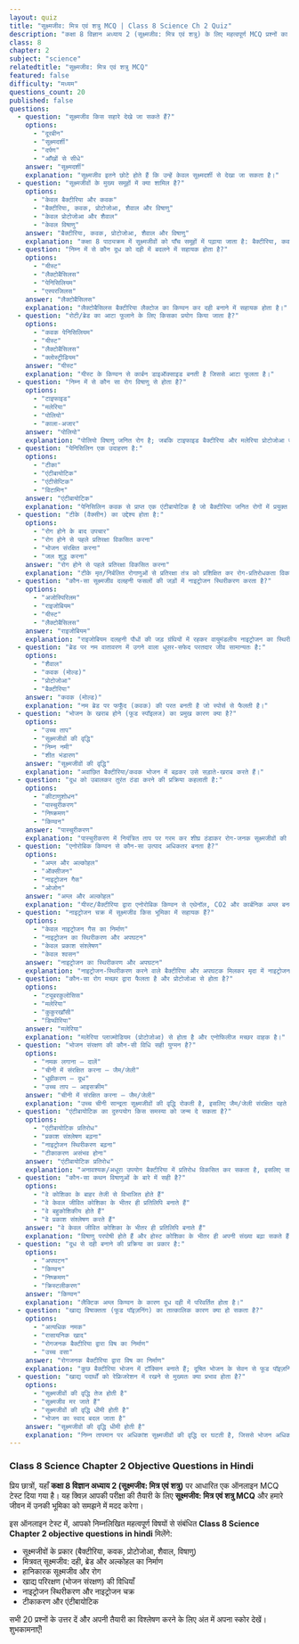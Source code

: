 ```yaml
---
layout: quiz
title: "सूक्ष्मजीव: मित्र एवं शत्रु MCQ | Class 8 Science Ch 2 Quiz"
description: "कक्षा 8 विज्ञान अध्याय 2 (सूक्ष्मजीव: मित्र एवं शत्रु) के लिए महत्वपूर्ण MCQ प्रश्नों का ऑनलाइन टेस्ट। परीक्षा की तैयारी के Objective Questions हल करें।"
class: 8
chapter: 2
subject: "science"
relatedtitle: "सूक्ष्मजीव: मित्र एवं शत्रु MCQ"
featured: false
difficulty: "मध्यम"
questions_count: 20
published: false 
questions:
  - question: "सूक्ष्मजीव किस सहारे देखे जा सकते हैं?"
    options:
      - "दूरबीन"
      - "सूक्ष्मदर्शी"
      - "दर्पण"
      - "आँखों से सीधे"
    answer: "सूक्ष्मदर्शी"
    explanation: "सूक्ष्मजीव इतने छोटे होते हैं कि उन्हें केवल सूक्ष्मदर्शी से देखा जा सकता है।"
  - question: "सूक्ष्मजीवों के मुख्य समूहों में क्या शामिल है?"
    options:
      - "केवल बैक्टीरिया और कवक"
      - "बैक्टीरिया, कवक, प्रोटोजोआ, शैवाल और विषाणु"
      - "केवल प्रोटोजोआ और शैवाल"
      - "केवल विषाणु"
    answer: "बैक्टीरिया, कवक, प्रोटोजोआ, शैवाल और विषाणु"
    explanation: "कक्षा 8 पाठ्यक्रम में सूक्ष्मजीवों को पाँच समूहों में पढ़ाया जाता है: बैक्टीरिया, कवक, प्रोटोजोआ, शैवाल और विषाणु।"
  - question: "निम्न में से कौन दूध को दही में बदलने में सहायक होता है?"
    options:
      - "यीस्ट"
      - "लैक्टोबैसिलस"
      - "पेनिसिलियम"
      - "एस्परजिलस"
    answer: "लैक्टोबैसिलस"
    explanation: "लैक्टोबैसिलस बैक्टीरिया लैक्टोज का किण्वन कर दही बनाने में सहायक होता है।"
  - question: "रोटी/ब्रेड का आटा फूलाने के लिए किसका प्रयोग किया जाता है?"
    options:
      - "कवक पेनिसिलियम"
      - "यीस्ट"
      - "लैक्टोबैसिलस"
      - "क्लोस्ट्रीडियम"
    answer: "यीस्ट"
    explanation: "यीस्ट के किण्वन से कार्बन डाइऑक्साइड बनती है जिससे आटा फूलता है।"
  - question: "निम्न में से कौन सा रोग विषाणु से होता है?"
    options:
      - "टाइफाइड"
      - "मलेरिया"
      - "पोलियो"
      - "काला-अजार"
    answer: "पोलियो"
    explanation: "पोलियो विषाणु जनित रोग है; जबकि टाइफाइड बैक्टीरिया और मलेरिया प्रोटोजोआ जनित हैं।"
  - question: "पेनिसिलिन एक उदाहरण है:"
    options:
      - "टीका"
      - "एंटीबायोटिक"
      - "एंटीसेप्टिक"
      - "विटामिन"
    answer: "एंटीबायोटिक"
    explanation: "पेनिसिलिन कवक से प्राप्त एक एंटीबायोटिक है जो बैक्टीरिया जनित रोगों में प्रयुक्त होती है।"
  - question: "टीके (वैक्सीन) का उद्देश्य होता है:"
    options:
      - "रोग होने के बाद उपचार"
      - "रोग होने से पहले प्रतिरक्षा विकसित करना"
      - "भोजन संरक्षित करना"
      - "जल शुद्ध करना"
    answer: "रोग होने से पहले प्रतिरक्षा विकसित करना"
    explanation: "टीके मृत/निर्बलित रोगाणुओं से प्रतिरक्षा तंत्र को प्रशिक्षित कर रोग-प्रतिरोधकता विकसित करते हैं।"
  - question: "कौन-सा सूक्ष्मजीव दलहनी फसलों की जड़ों में नाइट्रोजन स्थिरीकरण करता है?"
    options:
      - "अजोस्पिरिलम"
      - "राइजोबियम"
      - "यीस्ट"
      - "लैक्टोबैसिलस"
    answer: "राइजोबियम"
    explanation: "राइजोबियम दलहनी पौधों की जड़ ग्रंथियों में रहकर वायुमंडलीय नाइट्रोजन का स्थिरीकरण करता है।"
  - question: "ब्रेड पर नम वातावरण में उगने वाला धूसर-सफेद परतदार जीव सामान्यतः है:"
    options:
      - "शैवाल"
      - "कवक (मोल्ड)"
      - "प्रोटोजोआ"
      - "बैक्टीरिया"
    answer: "कवक (मोल्ड)"
    explanation: "नम ब्रेड पर फफूँद (कवक) की परत बनती है जो स्पोर्स से फैलती है।"
  - question: "भोजन के खराब होने (फूड स्पॉइलज) का प्रमुख कारण क्या है?"
    options:
      - "उच्च ताप"
      - "सूक्ष्मजीवों की वृद्धि"
      - "निम्न नमी"
      - "शीत भंडारण"
    answer: "सूक्ष्मजीवों की वृद्धि"
    explanation: "अवांछित बैक्टीरिया/कवक भोजन में बढ़कर उसे सड़ाते-खराब करते हैं।"
  - question: "दूध को उबालकर तुरंत ठंडा करने की प्रक्रिया कहलाती है:"
    options:
      - "कीटाणुशोधन"
      - "पास्चुरीकरण"
      - "निष्क्रमण"
      - "किण्वन"
    answer: "पास्चुरीकरण"
    explanation: "पास्चुरीकरण में नियंत्रित ताप पर गरम कर शीघ्र ठंडाकर रोग-जनक सूक्ष्मजीवों की संख्या घटाई जाती है।"
  - question: "एनोरोबिक किण्वन से कौन-सा उत्पाद अधिकतर बनता है?"
    options:
      - "अम्ल और अल्कोहल"
      - "ऑक्सीजन"
      - "नाइट्रोजन गैस"
      - "ओजोन"
    answer: "अम्ल और अल्कोहल"
    explanation: "यीस्ट/बैक्टीरिया द्वारा एनोरोबिक किण्वन से एथेनॉल, CO2 और कार्बनिक अम्ल बनते हैं।"
  - question: "नाइट्रोजन चक्र में सूक्ष्मजीव किस भूमिका में सहायक हैं?"
    options:
      - "केवल नाइट्रोजन गैस का निर्माण"
      - "नाइट्रोजन का स्थिरीकरण और अपघटन"
      - "केवल प्रकाश संश्लेषण"
      - "केवल श्वसन"
    answer: "नाइट्रोजन का स्थिरीकरण और अपघटन"
    explanation: "नाइट्रोजन-स्थिरीकरण करने वाले बैक्टीरिया और अपघटक मिलकर मृदा में नाइट्रोजन यौगिकों का चक्र बनाए रखते हैं।"
  - question: "कौन-सा रोग मच्छर द्वारा फैलता है और प्रोटोजोआ से होता है?"
    options:
      - "ट्यूबरकुलोसिस"
      - "मलेरिया"
      - "कुकुरखाँसी"
      - "डिप्थीरिया"
    answer: "मलेरिया"
    explanation: "मलेरिया प्लाज्मोडियम (प्रोटोजोआ) से होता है और एनोफिलीज मच्छर वाहक है।"
  - question: "भोजन संरक्षण की कौन-सी विधि सही युग्मन है?"
    options:
      - "नमक लगाना — दालें"
      - "चीनी में संरक्षित करना — जैम/जेली"
      - "धूम्रीकरण — दूध"
      - "उच्च ताप — आइसक्रीम"
    answer: "चीनी में संरक्षित करना — जैम/जेली"
    explanation: "उच्च चीनी सान्द्रता सूक्ष्मजीवों की वृद्धि रोकती है, इसलिए जैम/जेली संरक्षित रहते हैं।"
  - question: "एंटीबायोटिक का दुरुपयोग किस समस्या को जन्म दे सकता है?"
    options:
      - "एंटीबायोटिक प्रतिरोध"
      - "प्रकाश संश्लेषण बढ़ना"
      - "नाइट्रोजन स्थिरीकरण बढ़ना"
      - "टीकाकरण असंभव होना"
    answer: "एंटीबायोटिक प्रतिरोध"
    explanation: "अनावश्यक/अधूरा उपयोग बैक्टीरिया में प्रतिरोध विकसित कर सकता है, इसलिए सावधानी आवश्यक है।"
  - question: "कौन-सा कथन विषाणुओं के बारे में सही है?"
    options:
      - "वे कोशिका के बाहर तेजी से विभाजित होते हैं"
      - "वे केवल जीवित कोशिका के भीतर ही प्रतिलिपि बनाते हैं"
      - "वे बहुकोशिकीय होते हैं"
      - "वे प्रकाश संश्लेषण करते हैं"
    answer: "वे केवल जीवित कोशिका के भीतर ही प्रतिलिपि बनाते हैं"
    explanation: "विषाणु परपोषी होते हैं और होस्ट कोशिका के भीतर ही अपनी संख्या बढ़ा सकते हैं।"
  - question: "दूध से दही बनाने की प्रक्रिया का प्रकार है:"
    options:
      - "अपघटन"
      - "किण्वन"
      - "निष्क्रमण"
      - "क्रिस्टलीकरण"
    answer: "किण्वन"
    explanation: "लैक्टिक अम्ल किण्वन के कारण दूध दही में परिवर्तित होता है।"
  - question: "खाद्य विषाक्तता (फूड पॉइज़निंग) का तात्कालिक कारण क्या हो सकता है?"
    options:
      - "अत्यधिक नमक"
      - "रासायनिक खाद"
      - "रोगजनक बैक्टीरिया द्वारा विष का निर्माण"
      - "उच्च वसा"
    answer: "रोगजनक बैक्टीरिया द्वारा विष का निर्माण"
    explanation: "कुछ बैक्टीरिया भोजन में टॉक्सिन बनाते हैं; दूषित भोजन के सेवन से फूड पॉइज़निंग हो सकती है।"
  - question: "खाद्य पदार्थों को रेफ्रिजरेशन में रखने से मुख्यतः क्या प्रभाव होता है?"
    options:
      - "सूक्ष्मजीवों की वृद्धि तेज होती है"
      - "सूक्ष्मजीव मर जाते हैं"
      - "सूक्ष्मजीवों की वृद्धि धीमी होती है"
      - "भोजन का स्वाद बदल जाता है"
    answer: "सूक्ष्मजीवों की वृद्धि धीमी होती है"
    explanation: "निम्न तापमान पर अधिकांश सूक्ष्मजीवों की वृद्धि दर घटती है, जिससे भोजन अधिक समय तक सुरक्षित रहता है।"
---
```


### Class 8 Science Chapter 2 Objective Questions in Hindi

प्रिय छात्रों, यहाँ **कक्षा 8 विज्ञान अध्याय 2 (सूक्ष्मजीव: मित्र एवं शत्रु)** पर आधारित एक ऑनलाइन MCQ टेस्ट दिया गया है। यह क्विज़ आपकी परीक्षा की तैयारी के लिए **सूक्ष्मजीव: मित्र एवं शत्रु MCQ** और हमारे जीवन में उनकी भूमिका को समझने में मदद करेगा।

इस ऑनलाइन टेस्ट में, आपको निम्नलिखित महत्वपूर्ण विषयों से संबंधित **Class 8 Science Chapter 2 objective questions in hindi** मिलेंगे:
- सूक्ष्मजीवों के प्रकार (बैक्टीरिया, कवक, प्रोटोजोआ, शैवाल, विषाणु)
- मित्रवत् सूक्ष्मजीव: दही, ब्रेड और अल्कोहल का निर्माण
- हानिकारक सूक्ष्मजीव और रोग
- खाद्य परिरक्षण (भोजन संरक्षण) की विधियाँ
- नाइट्रोजन स्थिरीकरण और नाइट्रोजन चक्र
- टीकाकरण और एंटीबायोटिक

सभी 20 प्रश्नों के उत्तर दें और अपनी तैयारी का विश्लेषण करने के लिए अंत में अपना स्कोर देखें। शुभकामनाएँ!
